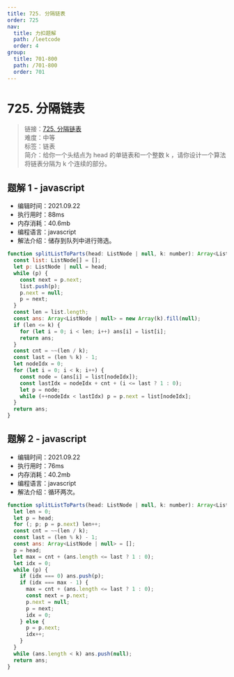 ```yaml
---
title: 725. 分隔链表
order: 725
nav:
  title: 力扣题解
  path: /leetcode
  order: 4
group:
  title: 701-800
  path: /701-800
  order: 701
---
```


# 725. 分隔链表

> 链接：[725. 分隔链表](https://leetcode-cn.com/problems/split-linked-list-in-parts/)  
> 难度：中等  
> 标签：链表  
> 简介：给你一个头结点为 head 的单链表和一个整数 k ，请你设计一个算法将链表分隔为 k 个连续的部分。

## 题解 1 - javascript

- 编辑时间：2021.09.22
- 执行用时：88ms
- 内存消耗：40.6mb
- 编程语言：javascript
- 解法介绍：储存到队列中进行筛选。

```javascript
function splitListToParts(head: ListNode | null, k: number): Array<ListNode | null> {
  const list: ListNode[] = [];
  let p: ListNode | null = head;
  while (p) {
    const next = p.next;
    list.push(p);
    p.next = null;
    p = next;
  }
  const len = list.length;
  const ans: Array<ListNode | null> = new Array(k).fill(null);
  if (len <= k) {
    for (let i = 0; i < len; i++) ans[i] = list[i];
    return ans;
  }
  const cnt = ~~(len / k);
  const last = (len % k) - 1;
  let nodeIdx = 0;
  for (let i = 0; i < k; i++) {
    const node = (ans[i] = list[nodeIdx]);
    const lastIdx = nodeIdx + cnt + (i <= last ? 1 : 0);
    let p = node;
    while (++nodeIdx < lastIdx) p = p.next = list[nodeIdx];
  }
  return ans;
}
```

## 题解 2 - javascript

- 编辑时间：2021.09.22
- 执行用时：76ms
- 内存消耗：40.2mb
- 编程语言：javascript
- 解法介绍：循环两次。

```javascript
function splitListToParts(head: ListNode | null, k: number): Array<ListNode | null> {
  let len = 0;
  let p = head;
  for (; p; p = p.next) len++;
  const cnt = ~~(len / k);
  const last = (len % k) - 1;
  const ans: Array<ListNode | null> = [];
  p = head;
  let max = cnt + (ans.length <= last ? 1 : 0);
  let idx = 0;
  while (p) {
    if (idx === 0) ans.push(p);
    if (idx === max - 1) {
      max = cnt + (ans.length <= last ? 1 : 0);
      const next = p.next;
      p.next = null;
      p = next;
      idx = 0;
    } else {
      p = p.next;
      idx++;
    }
  }
  while (ans.length < k) ans.push(null);
  return ans;
}
```
